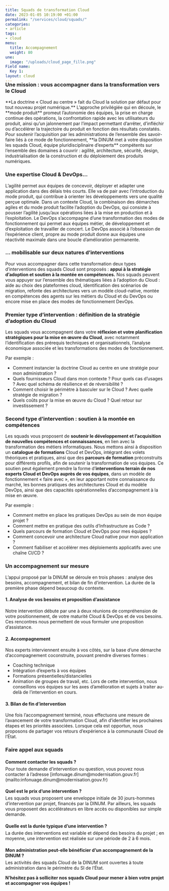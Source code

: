 ```yaml
---
title: Squads de transformation Cloud
date: 2023-01-05 10:19:00 +01:00
permalink: "/services/cloud/squads/"
categories:
- article
tags:
- cloud
menu:
  title: Accompagnement
  weight: 80
une:
  image: "/uploads/cloud_page_fille.png"
Field name:
  Key 1: 
layout: cloud
---
```


<h3 style="margin-top:-20px">Une mission : vous accompagner dans la transformation vers le Cloud</h3>
**La doctrine « Cloud au centre » fait du Cloud la solution par défaut pour tout nouveau projet numérique.** L’approche privilégiée qui en découle, le **mode produit** promeut l’autonomie des équipes, la prise en charge continue des opérations, la confrontation rapide avec les utilisateurs du produit, ainsi qu’un jalonnement par l’impact permettant d’arrêter, d’infléchir ou d’accélérer la trajectoire du produit en fonction des résultats constatés.
Pour soutenir l’acquisition par les administrations de l’ensemble des savoir-faire liés à ce mode de fonctionnement, **la DINUM met à votre disposition les squads Cloud, équipe pluridisciplinaire d’experts** compétents sur l’ensemble des domaines à couvrir : agilité, architecture, sécurité, design, industrialisation de la construction et du déploiement des produits numériques.

### Une expertise Cloud & DevOps…
L’agilité permet aux équipes de concevoir, déployer et adapter une application dans des délais très courts. Elle va de pair avec l’introduction du mode produit, qui contribue à orienter les développements vers une qualité perçue optimale.
Dans un contexte Cloud, la combinaison des démarches agiles et du mode produit facilite l’adoption du DevOps, qui consiste à pousser l’agilité jusqu’aux opérations liées à la mise en production et à l’exploitation. Le DevOps s’accompagne d’une transformation des modes de fonctionnement qui permet aux équipes métier, de développement et d’exploitation de travailler de concert. Le DevOps associé à l’obsession de l’expérience client, propre au mode produit donne aux équipes une réactivité maximale dans une boucle d’amélioration permanente.

### … mobilisable sur deux natures d’interventions
Pour vous accompagner dans cette transformation deux types d’interventions des squads Cloud sont proposés : **appui à la stratégie d’adoption et soutien à la montée en compétences.**
Nos squads peuvent vous appuyer sur l’ensemble des thématiques liées à l’adoption du Cloud : aide au choix des plateformes cloud, identification des scénarios de migration, refonte des architectures vers un modèle cloud-native, montée en compétences des agents sur les métiers du Cloud et du DevOps ou encore mise en place des modes de fonctionnement DevOps.

### Premier type d’intervention : définition de la stratégie d’adoption du Cloud
Les squads vous accompagnent dans votre **réflexion et votre planification stratégiques pour la mise en œuvre du Cloud**, avec notamment l’identification des prérequis techniques et organisationnels, l’analyse économique associée et les transformations des modes de fonctionnement.

Par exemple :	 
* Comment instancier la doctrine Cloud au centre en une stratégie pour mon administration ?
* Quels fournisseurs Cloud dans mon contexte ? Pour quels cas d’usages ? Avec quel schéma de résilience et de réversibilité ?
* Comment choisir le périmètre à basculer sur le Cloud ? Avec quelle stratégie de migration ?
* Quels coûts pour la mise en œuvre du Cloud ? Quel retour sur investissement ?

### Second type d’intervention : soutien à la montée en compétences
Les squads vous proposent de **soutenir le développement et l’acquisition de nouvelles compétences et connaissances**, en lien avec la transformation des métiers informatiques.
Nous mettons ainsi à disposition un **catalogue de formations** Cloud et DevOps, intégrant des volets théoriques et pratiques, ainsi que des **parcours de formation** préconstruits pour différents profils, afin de soutenir la transformation de vos équipes.
Ce soutien peut également prendre la forme d’**interventions terrain de nos experts Cloud et DevOps auprès de vos équipes**, dans un modèle de fonctionnement « faire avec », en leur apportant notre connaissance du marché, les bonnes pratiques des architectures Cloud et du modèle DevOps, ainsi que des capacités opérationnelles d’accompagnement à la mise en œuvre. 

Par exemple :
* Comment mettre en place les pratiques DevOps au sein de mon équipe projet ?
* Comment mettre en pratique des outils d’Infrastructure as Code ?
* Quels parcours de formation Cloud et DevOps pour mes équipes ? 
* Comment concevoir une architecture Cloud native pour mon application ?
* Comment fiabiliser et accélérer mes déploiements applicatifs avec une chaîne CI/CD ?

### Un accompagnement sur mesure
L’appui proposé par la DINUM se déroule en trois phases : analyse des besoins, accompagnement, et bilan de fin d’intervention. La durée de la première phase dépend beaucoup du contexte.

#### 1. Analyse de vos besoins et proposition d’assistance
Notre intervention débute par une à deux réunions de compréhension de votre positionnement, de votre maturité Cloud & DevOps et de vos besoins.
Ces rencontres nous permettent de vous formuler une proposition d’assistance.

#### 2. Accompagnement
Nos experts interviennent ensuite à vos côtés, sur la base d’une démarche d’accompagnement coconstruite, pouvant prendre diverses formes :
* Coaching technique
* Intégration d’experts à vos équipes
* Formations présentielles/distancielles
* Animation de groupes de travail, etc.
Lors de cette intervention, nous conseillons vos équipes sur les axes d’amélioration et sujets à traiter au-delà de l’intervention en cours.

#### 3. Bilan de fin d’intervention
Une fois l’accompagnement terminé, nous effectuons une mesure de l’avancement de votre transformation Cloud, afin d’identifier les prochaines étapes et les priorités associées.
Lorsque cela est opportun, nous proposons de partager vos retours d’expérience à la communauté Cloud de l’État.

### Faire appel aux squads
<h4 style="margin-bottom: 5px">Comment contacter les squads ?</h4>
Pour toute demande d’intervention ou question, vous pouvez nous contacter à l’adresse [infonuage.dinum@modernisation.gouv.fr](mailto:infonuage.dinum@modernisation.gouv.fr)	

<h4 style="margin-bottom: 5px">Quel est le prix d’une intervention ?</h4>
Les squads vous proposent une enveloppe initiale de 30 jours-hommes d’intervention par projet, financés par la DINUM. Par ailleurs, les squads vous proposent des accélérateurs en libre accès ou disponibles sur simple demande.

<h4 style="margin-bottom: 5px">Quelle est la durée typique d’une intervention ?</h4>
La durée des interventions est variable et dépend des besoins du projet ; en moyenne, une intervention est réalisée sur une période de 2 à 6 mois.

<h4 style="margin-bottom: 5px">Mon administration peut-elle bénéficier d’un accompagnement de la DINUM ?</h4>
Les activités des squads Cloud de la DINUM sont ouvertes à toute administration dans le périmètre du SI de l’État.


**N’hésitez pas à solliciter nos squads Cloud pour mener à bien votre projet et accompagner vos équipes !**